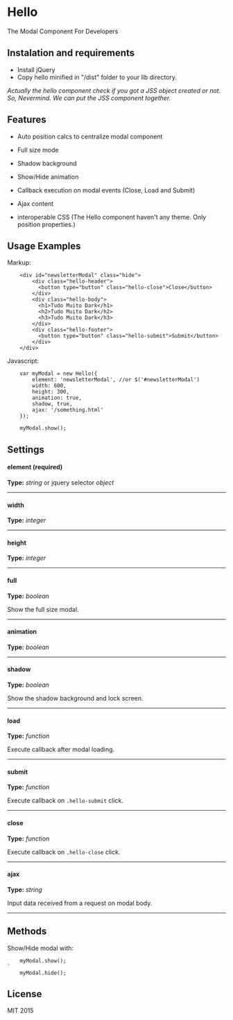 # Hello

The Modal Component For Developers

## Instalation and requirements
- Install jQuery
- Copy hello minified in "/dist" folder to your lib directory.


_Actually the hello component check if you got a JSS object created or not.  So, Nevermind. We can put the JSS component together._



## Features

- Auto position calcs to centralize modal component

- Full size mode 

- Shadow background

- Show/Hide animation

- Callback execution on modal events (Close, Load and Submit)

- Ajax content

- interoperable CSS (The Hello component haven't any theme. Only position properties.)



## Usage Examples

Markup:

```
	<div id="newsletterModal" class="hide">
	    <div class="hello-header">
	      <button type="button" class="hello-close">Close</button>
	    </div>
	    <div class="hello-body">
	      <h1>Tudo Muito Dark</h1>
	      <h2>Tudo Muito Dark</h2>
	      <h3>Tudo Muito Dark</h3>
	    </div>
	    <div class="hello-footer">
	      <button type="button" class="hello-submit">Submit</button>
	    </div>
	</div>

```

Javascript:

```
	var myModal = new Hello({
		element: 'newsletterModal', //or $('#newsletterModal')
		width: 600,
		height: 300,
		animation: true,
		shadow, true,
		ajax: '/something.html'
	});
	
	myModal.show();
```

## Settings

#### element (required)
**Type:** _string_ or jquery selector _object_ 

---

#### width
**Type:** _integer_ 

---

#### height
**Type:** _integer_ 

---

#### full
**Type:** _boolean_ 

Show the full size modal.

---

#### animation
**Type:** _boolean_ 

---

#### shadow
**Type:** _boolean_ 

Show the shadow background and lock screen.

---

#### load
**Type:** _function_ 

Execute callback after modal loading.

---

#### submit
**Type:** _function_ 

Execute callback on ```.hello-submit``` click.

---

#### close
**Type:** _function_ 

Execute callback on ```.hello-close``` click.

---

#### ajax
**Type:** _string_ 

Input data received from a request on modal body.

---

## Methods

Show/Hide modal with:

```
	myModal.show();
`
	myModal.hide();
```

## License

MIT 2015



